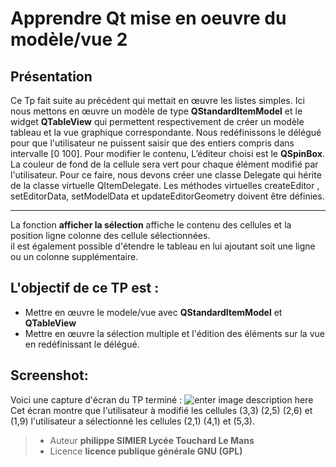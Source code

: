 ﻿Apprendre Qt   mise en oeuvre du modèle/vue 2
================
Présentation
----
Ce Tp fait suite au précédent qui mettait en œuvre les listes simples. 
Ici nous mettons en  œuvre un modèle de type **QStandardItemModel** et le widget **QTableView** qui permettent respectivement de créer un modèle tableau et la vue graphique correspondante.
Nous redéfinissons le délégué pour que l'utilisateur ne puissent saisir que des entiers compris dans intervalle [0 100].   Pour modifier le contenu,  L’éditeur choisi est le **QSpinBox**.   La couleur de fond de la cellule sera vert pour chaque élément modifié par l'utilisateur. Pour ce faire, nous devons créer une classe  Delegate qui hérite de la classe virtuelle QItemDelegate.  Les méthodes virtuelles createEditor , setEditorData, setModelData et updateEditorGeometry doivent être définies.

----------

La fonction **afficher la sélection** affiche le contenu des cellules et la position ligne colonne des cellule sélectionnées.  
il est également possible d'étendre le tableau en lui ajoutant soit une ligne ou un colonne supplémentaire.
 
L'objectif de ce TP est :
---
 - Mettre en œuvre le modele/vue avec **QStandardItemModel** et **QTableView**
 - Mettre en œuvre la sélection multiple et l'édition des éléments sur la vue en redéfinissant le délégué. 
 
Screenshot:
----
Voici une capture d'écran du TP terminé :
![enter image description here](https://lh3.googleusercontent.com/-IiO4ZuYtysk/WfyBgCq6StI/AAAAAAAANFE/cqKEBqnu7Ks82OZym1QhlAO0IC017dJJgCLcBGAs/s0/Capture1.PNG "Capture1.PNG")
Cet écran montre que l'utilisateur à modifié les cellules (3,3) (2,5) (2,6) et (1,9)
l'utilisateur a sélectionné les cellules (2,1) (4,1) et (5,3).
> - Auteur  **philippe SIMIER Lycée Touchard Le Mans**
> - Licence  **licence publique générale GNU (GPL)**
